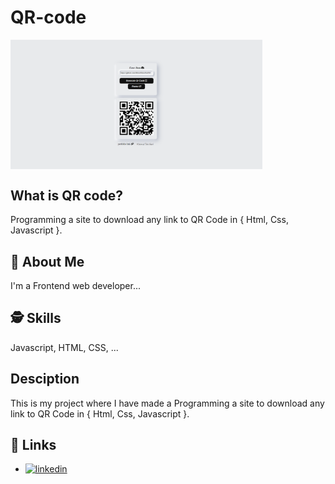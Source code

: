 # QR-code

<img align="center" width="80%" src="https://github.com/MhmdTahaSheRif/QR-CODE/blob/main/icon/QR-CODE.png">

## What is QR code?
 Programming a site to download any link to QR Code in { Html, Css, Javascript }.

## 🚀 About Me
I'm a Frontend web developer...

  
## 🕵️‍ Skills
Javascript, HTML, CSS, ...

## Desciption
This is my project where I have made a Programming a site to download any link to QR Code in { Html, Css, Javascript }.

## 🔗 Links

- [![linkedin](https://img.shields.io/badge/linkedin-0A66C2?style=for-the-badge&logo=linkedin&logoColor=white)](https://www.linkedin.com/in/mohamed-taha-sherif/)
